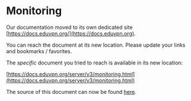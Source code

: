 # Monitoring
    
Our documentation moved to its own dedicated site 
[https://docs.eduvpn.org/](https://docs.eduvpn.org).

You can reach the document at its new location. Please update your links and 
bookmarks / favorites.

The _specific_ document you tried to reach is available in its new location:

[https://docs.eduvpn.org/server/v3/monitoring.html](https://docs.eduvpn.org/server/v3/monitoring.html)

The source of this document can now be found [here](https://codeberg.org/eduVPN/documentation/src/branch/v3/monitoring.md).
